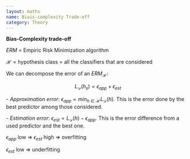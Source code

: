```yaml
---
layout: maths
name: Biais-complexity Trade-off
category: Theory
---
```


**Bias-Complexity trade-off**

$ERM$ = Empiric Risk Minimization algorithm

$\mathcal{H}$ = hypothesis class = all the classifiers that are
considered

We can decompose the error of an $ERM_\mathcal{H}$:

$$L_{\mathcal{D}}(h_s) = \epsilon_{app} + \epsilon_{est}$$

\- *Approximation error*:
$\epsilon_{app} = min_{h \in \mathcal{H}} L_{\mathcal{D}}(h)$. This is
the error done by the best predictor among those considered.

\- *Estimation error*:
$\epsilon_{est} = L_{\mathcal{D}}(h) - \epsilon_{app}$. This is the
error difference from a used predictor and the best one.

$\epsilon_{app}$ low =\> $\epsilon_{est}$ high =\> overfitting

$\epsilon_{est}$ low =\> underfitting
